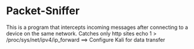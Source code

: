 # Packet-Sniffer
This is a program that intercepts incoming messages after connecting to a device on the same network. Catches only http sites
echo 1 > /proc/sys/net/ipv4/ip_forward  ==> Configure Kali for data transfer
